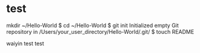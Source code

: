 test
====
mkdir ~/Hello-World
$ cd ~/Hello-World
$ git init
Initialized empty Git repository in /Users/your_user_directory/Hello-World/.git/
$ touch README

waiyin test test